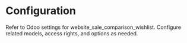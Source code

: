 # Configuration

Refer to Odoo settings for website_sale_comparison_wishlist. Configure related models, access rights, and options as needed.
